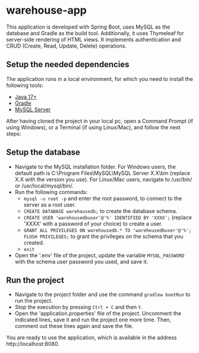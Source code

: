 # warehouse-app

This application is developed with Spring Boot, uses MySQL as the database and Gradle as the build tool. Additionally, it uses Thymeleaf for server-side rendering of HTML views. It implements authentication and CRUD (Create, Read, Update, Delete) operations.

## Setup the needed dependencies

The application runs in a local environment, for which you need to install the following tools:

- [Java 17+](https://docs.aws.amazon.com/corretto/latest/corretto-17-ug/downloads-list.html)
- [Gradle](https://gradle.org/install/)
- [MySQL Server](https://dev.mysql.com/downloads/installer/) 


After having cloned the project in your local pc, open a Command Prompt (if using Windows), or a Terminal (if using Linux/Mac), and follow the next steps:

## Setup the database

- Navigate to the MySQL installation folder. For Windows users, the default path is C:\Program Files\MySQL\MySQL Server X.X\bin (replace X.X with the version you use). For Linux/Mac users, navigate to /usr/bin/ or /usr/local/mysql/bin/.
- Run the following commands: 
  - `mysql -u root -p` and enter the root password, to connect to the server as a root user.
  - `CREATE DATABASE warehousedb;` to create the database schema.
  - `CREATE USER 'warehousedbuser'@'%' IDENTIFIED BY 'XXXX';` (replace 'XXXX' with a password of your choice) to create a user. 
  - `GRANT ALL PRIVILEGES ON warehousedb.* TO 'warehousedbuser'@'%'; FLUSH PRIVILEGES;` to grant the privileges on the schema that you created.
  - `exit`
- Open the '.env' file of the project, update the variable `MYSQL_PASSWORD` with the schema user password you used, and save it.

## Run the project

- Navigate to the project folder and use the command `gradlew bootRun` to run the project.
- Stop the execution by pressing `Ctrl + C` and then `Y`.
- Open the 'application.properties' file of the project. Uncomment the indicated lines, save it and run the project one more time. Then, comment out these lines again and save the file.

You are ready to use the application, which is available in the address http://localhost:8080.


